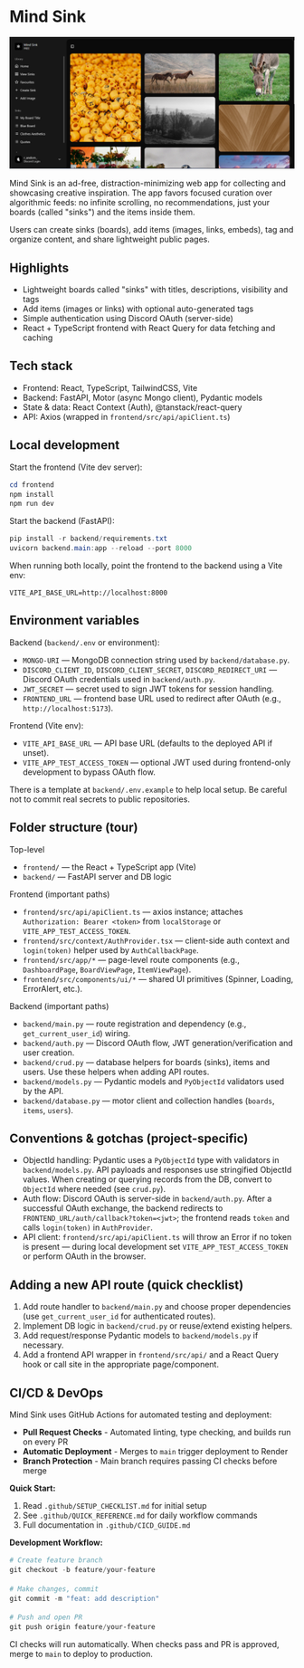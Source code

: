 # Mind Sink

![Mind Sink Dashboard preview](https://raw.githubusercontent.com/infinotiver/mind-sink/refs/heads/main/frontend/public/dashboard.png)

Mind Sink is an ad-free, distraction-minimizing web app for collecting and showcasing creative inspiration. The app favors focused curation over algorithmic feeds: no infinite scrolling, no recommendations, just your boards (called "sinks") and the items inside them.

Users can create sinks (boards), add items (images, links, embeds), tag and organize content, and share lightweight public pages.

## Highlights

- Lightweight boards called "sinks" with titles, descriptions, visibility and tags
- Add items (images or links) with optional auto-generated tags
- Simple authentication using Discord OAuth (server-side)
- React + TypeScript frontend with React Query for data fetching and caching

## Tech stack

- Frontend: React, TypeScript, TailwindCSS, Vite
- Backend: FastAPI, Motor (async Mongo client), Pydantic models
- State & data: React Context (Auth), @tanstack/react-query
- API: Axios (wrapped in `frontend/src/api/apiClient.ts`)

## Local development

Start the frontend (Vite dev server):

```powershell
cd frontend
npm install
npm run dev
```

Start the backend (FastAPI):

```powershell
pip install -r backend/requirements.txt
uvicorn backend.main:app --reload --port 8000
```

When running both locally, point the frontend to the backend using a Vite env:

```
VITE_API_BASE_URL=http://localhost:8000
```

## Environment variables

Backend (`backend/.env` or environment):

- `MONGO-URI` — MongoDB connection string used by `backend/database.py`.
- `DISCORD_CLIENT_ID`, `DISCORD_CLIENT_SECRET`, `DISCORD_REDIRECT_URI` — Discord OAuth credentials used in `backend/auth.py`.
- `JWT_SECRET` — secret used to sign JWT tokens for session handling.
- `FRONTEND_URL` — frontend base URL used to redirect after OAuth (e.g., `http://localhost:5173`).

Frontend (Vite env):

- `VITE_API_BASE_URL` — API base URL (defaults to the deployed API if unset).
- `VITE_APP_TEST_ACCESS_TOKEN` — optional JWT used during frontend-only development to bypass OAuth flow.

There is a template at `backend/.env.example` to help local setup. Be careful not to commit real secrets to public repositories.

## Folder structure (tour)

Top-level

- `frontend/` — the React + TypeScript app (Vite)
- `backend/` — FastAPI server and DB logic

Frontend (important paths)

- `frontend/src/api/apiClient.ts` — axios instance; attaches `Authorization: Bearer <token>` from `localStorage` or `VITE_APP_TEST_ACCESS_TOKEN`.
- `frontend/src/context/AuthProvider.tsx` — client-side auth context and `login(token)` helper used by `AuthCallbackPage`.
- `frontend/src/app/*` — page-level route components (e.g., `DashboardPage`, `BoardViewPage`, `ItemViewPage`).
- `frontend/src/components/ui/*` — shared UI primitives (Spinner, Loading, ErrorAlert, etc.).

Backend (important paths)

- `backend/main.py` — route registration and dependency (e.g., `get_current_user_id`) wiring.
- `backend/auth.py` — Discord OAuth flow, JWT generation/verification and user creation.
- `backend/crud.py` — database helpers for boards (sinks), items and users. Use these helpers when adding API routes.
- `backend/models.py` — Pydantic models and `PyObjectId` validators used by the API.
- `backend/database.py` — motor client and collection handles (`boards`, `items`, `users`).

## Conventions & gotchas (project-specific)

- ObjectId handling: Pydantic uses a `PyObjectId` type with validators in `backend/models.py`. API payloads and responses use stringified ObjectId values. When creating or querying records from the DB, convert to `ObjectId` where needed (see `crud.py`).
- Auth flow: Discord OAuth is server-side in `backend/auth.py`. After a successful OAuth exchange, the backend redirects to `FRONTEND_URL/auth/callback?token=<jwt>`; the frontend reads `token` and calls `login(token)` in `AuthProvider`.
- API client: `frontend/src/api/apiClient.ts` will throw an Error if no token is present — during local development set `VITE_APP_TEST_ACCESS_TOKEN` or perform OAuth in the browser.

## Adding a new API route (quick checklist)

1. Add route handler to `backend/main.py` and choose proper dependencies (use `get_current_user_id` for authenticated routes).
2. Implement DB logic in `backend/crud.py` or reuse/extend existing helpers.
3. Add request/response Pydantic models to `backend/models.py` if necessary.
4. Add a frontend API wrapper in `frontend/src/api/` and a React Query hook or call site in the appropriate page/component.

## CI/CD & DevOps

Mind Sink uses GitHub Actions for automated testing and deployment:

- **Pull Request Checks** - Automated linting, type checking, and builds run on every PR
- **Automatic Deployment** - Merges to `main` trigger deployment to Render
- **Branch Protection** - Main branch requires passing CI checks before merge

**Quick Start:**

1. Read `.github/SETUP_CHECKLIST.md` for initial setup
2. See `.github/QUICK_REFERENCE.md` for daily workflow commands
3. Full documentation in `.github/CICD_GUIDE.md`

**Development Workflow:**

```powershell
# Create feature branch
git checkout -b feature/your-feature

# Make changes, commit
git commit -m "feat: add description"

# Push and open PR
git push origin feature/your-feature
```

CI checks will run automatically. When checks pass and PR is approved, merge to `main` to deploy to production.


